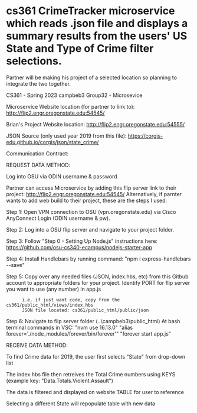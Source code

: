 # cs361 CrimeTracker microservice which reads .json file and displays a summary results from the users' US State and Type of Crime filter selections.
Partner will be making his project of a selected location so planning to integrate the two together.

CS361 - Spring 2023
campbeb3
Group32 - Microsevice

Microservice Website location (for partner to link to): 
http://flip2.engr.oregonstate.edu:54545/

Brian's Project Website location:
http://flip2.engr.oregonstate.edu:54555/

JSON Source (only used year 2019 from this file): https://corgis-edu.github.io/corgis/json/state_crime/

Communication Contract:


REQUEST DATA METHOD:

Log into OSU via ODIN username & password

Partner can access Microservice by adding this flip server link to their project: http://flip2.engr.oregonstate.edu:54545/
Alternatively, if parnter wants to add web build to their project, these are the steps I used:

Step 1: Open VPN connection to OSU (vpn.oregonstate.edu) via Cisco AnyConnect Login (ODIN username & pw).

Step 2: Log into a OSU flip server and navigate to your project folder. 

Step 3: Follow "Step 0 - Setting Up Node.js" instructions here: https://github.com/osu-cs340-ecampus/nodejs-starter-app

Step 4: Install Handlebars by running command: "npm i express-handlebars --save"

Step 5: Copy over any needed files (JSON, index.hbs, etc) from this Gitbub account to appropriate folders for your project.
          Identify PORT for flip server you want to use (any number) in app.js
          
          i.e. if just want code, copy from the cs361/public_html/views/index.hbs 
          JSON file located: cs361/public_html/public/json
          
Step 6: Navigate to flip server folder (..\campbeb3\public_html) 
          At bash terminal commands in VSC: 
          "nvm use 16.13.0"
          "alias forever='./node_modules/forever/bin/forever'"
          "forever start app.js"
     


RECEIVE DATA METHOD:

To find Crime data for 2019, the user first selects "State" from drop-down list

The index.hbs file then retreives the Total Crime numbers using KEYS (example key: "Data.Totals.Violent.Assault") 

The data is filtered and displayed on website TABLE for user to reference

Selecting a different State will repopulate table with new data
